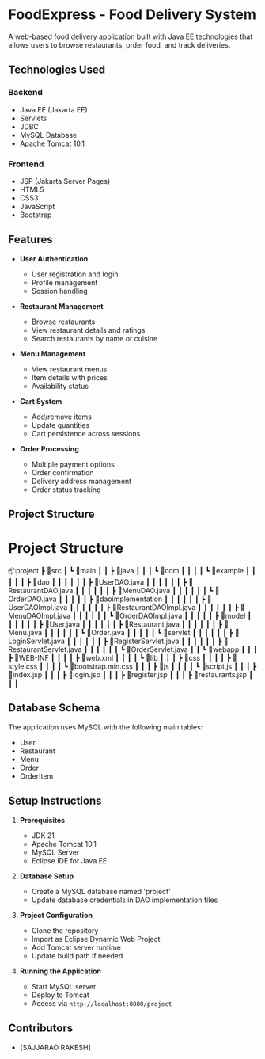 # FoodExpress - Food Delivery System

A web-based food delivery application built with Java EE technologies that allows users to browse restaurants, order food, and track deliveries.

## Technologies Used

### Backend
- Java EE (Jakarta EE)
- Servlets
- JDBC
- MySQL Database
- Apache Tomcat 10.1

### Frontend
- JSP (Jakarta Server Pages)
- HTML5
- CSS3
- JavaScript
- Bootstrap

## Features

- **User Authentication**
  - User registration and login
  - Profile management
  - Session handling

- **Restaurant Management**
  - Browse restaurants
  - View restaurant details and ratings
  - Search restaurants by name or cuisine

- **Menu Management**
  - View restaurant menus
  - Item details with prices
  - Availability status

- **Cart System**
  - Add/remove items
  - Update quantities
  - Cart persistence across sessions

- **Order Processing**
  - Multiple payment options
  - Order confirmation
  - Delivery address management
  - Order status tracking

## Project Structure
# Project Structure

📦project
 ┣ 📂src
 ┃ ┗ 📂main
 ┃ ┃ ┣ 📂java
 ┃ ┃ ┃ ┗ 📂com
 ┃ ┃ ┃ ┃ ┗ 📂example
 ┃ ┃ ┃ ┃ ┃ ┣ 📂dao
 ┃ ┃ ┃ ┃ ┃ ┃ ┣ 📜UserDAO.java
 ┃ ┃ ┃ ┃ ┃ ┃ ┣ 📜RestaurantDAO.java
 ┃ ┃ ┃ ┃ ┃ ┃ ┣ 📜MenuDAO.java
 ┃ ┃ ┃ ┃ ┃ ┃ ┗ 📜OrderDAO.java
 ┃ ┃ ┃ ┃ ┃ ┣ 📂daoimplementation
 ┃ ┃ ┃ ┃ ┃ ┃ ┣ 📜UserDAOImpl.java
 ┃ ┃ ┃ ┃ ┃ ┃ ┣ 📜RestaurantDAOImpl.java
 ┃ ┃ ┃ ┃ ┃ ┃ ┣ 📜MenuDAOImpl.java
 ┃ ┃ ┃ ┃ ┃ ┃ ┗ 📜OrderDAOImpl.java
 ┃ ┃ ┃ ┃ ┃ ┣ 📂model
 ┃ ┃ ┃ ┃ ┃ ┃ ┣ 📜User.java
 ┃ ┃ ┃ ┃ ┃ ┃ ┣ 📜Restaurant.java
 ┃ ┃ ┃ ┃ ┃ ┃ ┣ 📜Menu.java
 ┃ ┃ ┃ ┃ ┃ ┃ ┗ 📜Order.java
 ┃ ┃ ┃ ┃ ┃ ┗ 📂servlet
 ┃ ┃ ┃ ┃ ┃ ┃ ┣ 📜LoginServlet.java
 ┃ ┃ ┃ ┃ ┃ ┃ ┣ 📜RegisterServlet.java
 ┃ ┃ ┃ ┃ ┃ ┃ ┣ 📜RestaurantServlet.java
 ┃ ┃ ┃ ┃ ┃ ┃ ┗ 📜OrderServlet.java
 ┃ ┃ ┗ 📂webapp
 ┃ ┃ ┃ ┣ 📂WEB-INF
 ┃ ┃ ┃ ┃ ┣ 📜web.xml
 ┃ ┃ ┃ ┃ ┗ 📂lib
 ┃ ┃ ┃ ┣ 📂css
 ┃ ┃ ┃ ┃ ┣ 📜style.css
 ┃ ┃ ┃ ┃ ┗ 📜bootstrap.min.css
 ┃ ┃ ┃ ┣ 📂js
 ┃ ┃ ┃ ┃ ┗ 📜script.js
 ┃ ┃ ┃ ┣ 📜index.jsp
 ┃ ┃ ┃ ┣ 📜login.jsp
 ┃ ┃ ┃ ┣ 📜register.jsp
 ┃ ┃ ┃ ┣ 📜restaurants.jsp
 ┃ ┃ ┃




## Database Schema

The application uses MySQL with the following main tables:
- User
- Restaurant 
- Menu
- Order
- OrderItem

## Setup Instructions

1. **Prerequisites**
   - JDK 21
   - Apache Tomcat 10.1
   - MySQL Server
   - Eclipse IDE for Java EE

2. **Database Setup**
   - Create a MySQL database named 'project'
   - Update database credentials in DAO implementation files

3. **Project Configuration**
   - Clone the repository
   - Import as Eclipse Dynamic Web Project
   - Add Tomcat server runtime
   - Update build path if needed

4. **Running the Application**
   - Start MySQL server
   - Deploy to Tomcat
   - Access via `http://localhost:8080/project`

## Contributors

- [SAJJARAO RAKESH]



